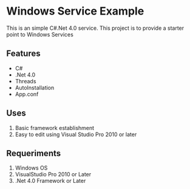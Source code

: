 # Windows Service Example #

This is an simple C#.Net 4.0 service. This project is to provide a starter point to Windows Services

## Features ##
  * C#
  * .Net 4.0
  * Threads
  * AutoInstallation
  * App.conf

## Uses ##

  1. Basic framework establishment
  1. Easy to edit using Visual Studio Pro 2010 or later

## Requeriments ##

  1. Windows OS
  1. VisualStudio Pro 2010 or Later
  1. .Net 4.0 Framework or Later

